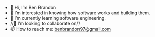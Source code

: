 - 👋 Hi, I’m Ben Brandon
- 👀 I’m interested in knowing how software works and building them.
- 🌱 I’m currently learning software engineering.
- //💞️ I’m looking to collaborate on//
- 📫 How to reach me: benbrandon97@gmail.com

<!---
BenBrandon97/BenBrandon97 is a ✨ special ✨ repository because its `README.md` (this file) appears on your GitHub profile.
You can click the Preview link to take a look at your changes.
--->
